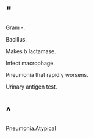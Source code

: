# "

Gram -.

Bacillus.

Makes b lactamase.

Infect macrophage.

Pneumonia that rapidly worsens.

Urinary antigen test.

# ^

Pneumonia.Atypical
